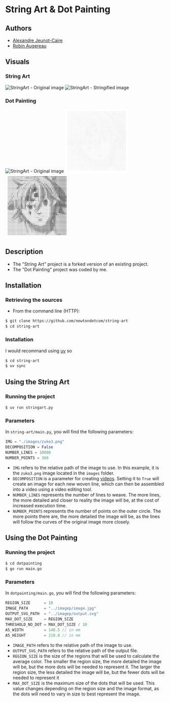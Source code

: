# String Art & Dot Painting

## Authors

- [Alexandre Jeunot-Caire](https://github.com/jeunotca)
- [Robin Augereau](https://github.com/newtondotcom)

## Visuals
### String Art
<picture>
<img src="images/twd2.jpg" alt="StringArt - Original image" width="200"/>
</picture>
<picture>
<img src="images/twd2-string-art.png" alt="StringArt - Stringified image" width="200"/>
</picture>

### Dot Painting
<picture>
<img src="images/meliodas3.jpg" alt="StringArt - Original image" width="200"/>
</picture>
<picture>
<img src="images/meliodas3_hollow_a5_centered.jpg" alt="Dotpainting colored" width="200"/>
</picture>
<picture>
<img src="images/meliodas3_filled_a5_centered.jpg" alt="Dotpainting uncolored" width="200""/>
</picture>


## Description

- The "String Art" project is a forked version of an existing project.
- The "Dot Painting" project was coded by me.

## Installation

### Retrieving the sources

* From the command line (HTTP):
```bash
$ git clone https://github.com/newtondotcom/string-art
$ cd string-art
```

### Installation

I would recommand using [uv](https://github.com/astral-sh/uv) so
```bash
$ cd string-art
$ uv sync
```

## Using the String Art

### Running the project

```bash
$ uv run stringart.py
```

### Parameters

In `string-art/main.py`, you will find the following parameters:

```python
IMG = "./images/zuko3.png"
DECOMPOSITION = False
NUMBER_LINES = 10000
NUMBER_POINTS = 360
```

* `IMG` refers to the relative path of the image to use. In this example, it is the `zuko3.png` image located in the `images` folder.
* `DECOMPOSITION` is a parameter for creating [videos](https://www.youtube.com/watch?v=ZspIYyTzPG0). Setting it to `True` will create an image for each new woven line, which can then be assembled into a video using a video editing tool.
* `NUMBER_LINES` represents the number of lines to weave. The more lines, the more detailed and closer to reality the image will be, at the cost of increased execution time.
* `NUMBER_POINTS` represents the number of points on the outer circle. The more points there are, the more detailed the image will be, as the lines will follow the curves of the original image more closely.

## Using the Dot Painting

### Running the project

```bash
$ cd dotpainting
$ go run main.go
```

### Parameters

In `dotpainting/main.go`, you will find the following parameters:

```go
REGION_SIZE      = 10
IMAGE_PATH       = "../imagep/image.jpg"
OUTPUT_SVG_PATH  = "../imagep/output.svg"
MAX_DOT_SIZE     = REGION_SIZE
THRESHOLD_NO_DOT = MAX_DOT_SIZE / 10
A5_WIDTH         = 148.5 // in mm
A5_HEIGHT        = 210.0 // in mm
```

* `IMAGE_PATH` refers to the relative path of the image to use.
* `OUTPUT_SVG_PATH` refers to the relative path of the output file.
* `REGION_SIZE` is the size of the regions that will be used to calculate the average color. The smaller the region size, the more detailed the image will be, but the more dots will be needed to represent it. The larger the region size, the less detailed the image will be, but the fewer dots will be needed to represent it
* `MAX_DOT_SIZE` is the maximum size of the dots that will be used. This value changes depending on the region size and the image format, as the dots will need to vary in size to best represent the image.
